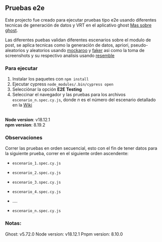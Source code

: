 ## Pruebas e2e

Este projecto fue creado para ejecutar pruebas tipo e2e usando diferentes tecnicas de generación de datos y VRT en el aplicativo ghost [Mas sobre ghost](https://ghost.org/).

Las diferentes puebas validan diferentes escenarios sobre el modulo de post, se aplica tecnicas como la generación de datos, apriori, pseudo-aleatorios y aleatorios usando [mockaroo](https://www.mockaroo.com/) y [faker](https://fakerjs.dev/) asi como la toma de screenshots y su respectivo analisis usando [resemble](/EstrategiaFinal/Cypress/resembleCypress/Readme.md)

### Para ejecutar

1. Instalar los paquetes con `npm install`
2. Ejecutar cypress `node_modules/.bin/cypress open`
3. Selecciònar la opción **E2E Testing**
4. Seleccinar el navegador y las pruebas para los archivos `escenario_n.spec.cy.js`, donde _n_ es el número del escenario detallado en la [Wiki](https://github.com/JorgeIvanPuyo/Testing-CCD-JIP-AFB-JFC/wiki)

<br>
<b>Node version</b>: v18.12.1
<br>
<b>npm version</b>: 8.19.2

### Observaciones

Correr las pruebas en orden secuencial, esto con el fin de tener datos para la siguiente prueba, correr en el siguiente orden ascendente:

- `escenario_1.spec.cy.js`
- `escenario_2.spec.cy.js`
- `escenario_3.spec.cy.js`
- `escenario_4.spec.cy.js`
  <br>

- ....
  <br>

- `escenario_n.spec.cy.js`

### Notas:

Ghost: v5.72.0
Node version: v18.12.1
Pnpm version: 8.10.0
